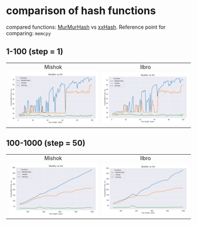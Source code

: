# comparison of hash functions

compared functions: [MurMurHash](https://github.com/aappleby/smhasher) vs [xxHash](https://github.com/Cyan4973/xxHash). Reference point for comparing: `memcpy`


## 1-100 (step = 1)

<table>
  <tr>
    <td align="center">Mishok</td>
    <td align="center">Ilbro</td>
  </tr>
  <tr>
    <td><img src="artifacts/mishok/images/res3_small_plot.png" width="420" /></td>
    <td><img src="artifacts/mishok/images/res2_small_plot.png" width="420" /></td> 
  </tr>
</table>


## 100-1000 (step = 50)

<table>
  <tr>
    <td align="center">Mishok</td>
    <td align="center">Ilbro</td>
  </tr>
  <tr>
    <td><img src="artifacts/mishok/images/res3_big_plot.png" width="420" /></td>
    <td><img src="artifacts/mishok/images/res2_big_plot.png" width="420" /></td> 
  </tr>
</table>
